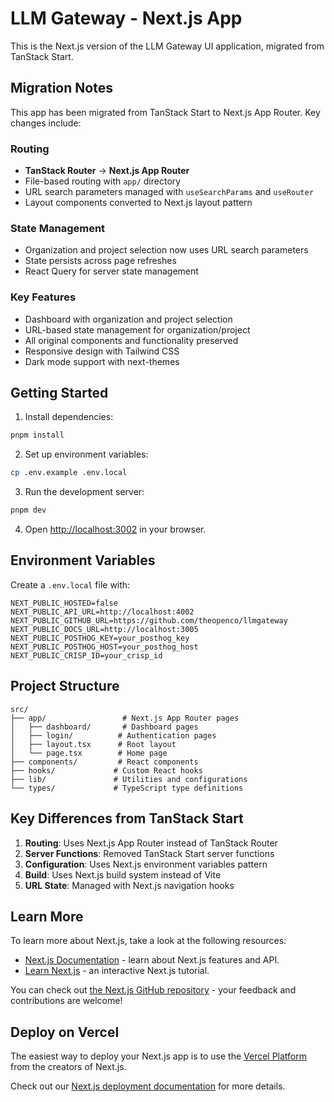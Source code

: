 # LLM Gateway - Next.js App

This is the Next.js version of the LLM Gateway UI application, migrated from TanStack Start.

## Migration Notes

This app has been migrated from TanStack Start to Next.js App Router. Key changes include:

### Routing

- **TanStack Router** → **Next.js App Router**
- File-based routing with `app/` directory
- URL search parameters managed with `useSearchParams` and `useRouter`
- Layout components converted to Next.js layout pattern

### State Management

- Organization and project selection now uses URL search parameters
- State persists across page refreshes
- React Query for server state management

### Key Features

- Dashboard with organization and project selection
- URL-based state management for organization/project
- All original components and functionality preserved
- Responsive design with Tailwind CSS
- Dark mode support with next-themes

## Getting Started

1. Install dependencies:

```bash
pnpm install
```

2. Set up environment variables:

```bash
cp .env.example .env.local
```

3. Run the development server:

```bash
pnpm dev
```

4. Open [http://localhost:3002](http://localhost:3002) in your browser.

## Environment Variables

Create a `.env.local` file with:

```
NEXT_PUBLIC_HOSTED=false
NEXT_PUBLIC_API_URL=http://localhost:4002
NEXT_PUBLIC_GITHUB_URL=https://github.com/theopenco/llmgateway
NEXT_PUBLIC_DOCS_URL=http://localhost:3005
NEXT_PUBLIC_POSTHOG_KEY=your_posthog_key
NEXT_PUBLIC_POSTHOG_HOST=your_posthog_host
NEXT_PUBLIC_CRISP_ID=your_crisp_id
```

## Project Structure

```
src/
├── app/                 # Next.js App Router pages
│   ├── dashboard/       # Dashboard pages
│   ├── login/          # Authentication pages
│   ├── layout.tsx      # Root layout
│   └── page.tsx        # Home page
├── components/         # React components
├── hooks/             # Custom React hooks
├── lib/               # Utilities and configurations
└── types/             # TypeScript type definitions
```

## Key Differences from TanStack Start

1. **Routing**: Uses Next.js App Router instead of TanStack Router
2. **Server Functions**: Removed TanStack Start server functions
3. **Configuration**: Uses Next.js environment variables pattern
4. **Build**: Uses Next.js build system instead of Vite
5. **URL State**: Managed with Next.js navigation hooks

## Learn More

To learn more about Next.js, take a look at the following resources:

- [Next.js Documentation](https://nextjs.org/docs) - learn about Next.js features and API.
- [Learn Next.js](https://nextjs.org/learn) - an interactive Next.js tutorial.

You can check out [the Next.js GitHub repository](https://github.com/vercel/next.js) - your feedback and contributions are welcome!

## Deploy on Vercel

The easiest way to deploy your Next.js app is to use the [Vercel Platform](https://vercel.com/new?utm_medium=default-template&filter=next.js&utm_source=create-next-app&utm_campaign=create-next-app-readme) from the creators of Next.js.

Check out our [Next.js deployment documentation](https://nextjs.org/docs/app/building-your-application/deploying) for more details.
